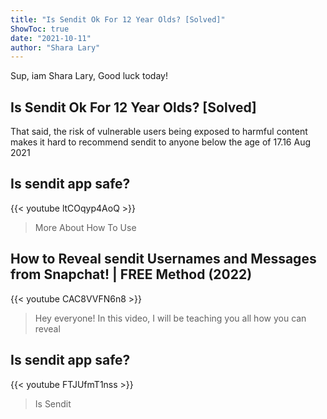```yaml
---
title: "Is Sendit Ok For 12 Year Olds? [Solved]"
ShowToc: true 
date: "2021-10-11"
author: "Shara Lary" 
---
```


Sup, iam Shara Lary, Good luck today!
## Is Sendit Ok For 12 Year Olds? [Solved]
That said, the risk of vulnerable users being exposed to harmful content makes it hard to recommend sendit to anyone below the age of 17.16 Aug 2021

## Is sendit app safe?
{{< youtube ltCOqyp4AoQ >}}
>More About How To Use 

## How to Reveal sendit Usernames and Messages from Snapchat! | FREE Method (2022)
{{< youtube CAC8VVFN6n8 >}}
>Hey everyone! In this video, I will be teaching you all how you can reveal 

## Is sendit app safe?
{{< youtube FTJUfmT1nss >}}
>Is Sendit

